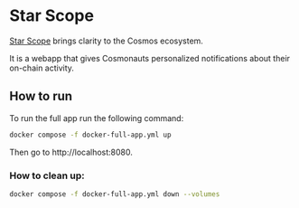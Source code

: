 # Star Scope

[Star Scope](https://starscope.network) brings clarity to the Cosmos ecosystem.

It is a webapp that gives Cosmonauts personalized notifications about their on-chain activity.

## How to run

To run the full app run the following command:
```bash
docker compose -f docker-full-app.yml up
```
Then go to http://localhost:8080.

### How to clean up:
```bash
docker compose -f docker-full-app.yml down --volumes
```
